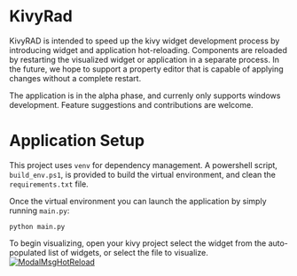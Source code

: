 # KivyRad
KivyRAD is intended to speed up the kivy widget development process by introducing widget and application hot-reloading. Components are reloaded by restarting the visualized widget or application in a separate process. In the future, we hope to support a property editor that is capable of applying changes without a complete restart. 

The application is in the alpha phase, and currenly only supports windows development. Feature suggestions and contributions are welcome. 

# Application Setup
This project uses `venv` for dependency management. A powershell script, `build_env.ps1`, is provided to build the virtual environment, and clean the `requirements.txt` file. 

Once the virtual environment you can launch the application by simply running `main.py`:

```
python main.py
```

To begin visualizing, open your kivy project select the widget from the auto-populated list of widgets, or select the file to visualize. 
[![ModalMsgHotReload](https://user-images.githubusercontent.com/22138019/216897573-bc3eae0c-85be-4953-af65-288a1193b46a.PNG)](https://user-images.githubusercontent.com/22138019/216895892-9f67f1e9-82ad-4f6e-974c-b178a1f798c6.mov "ModalMsgHotReload")
